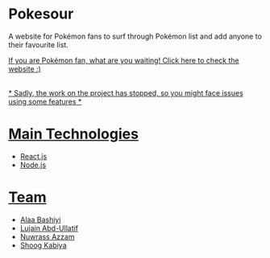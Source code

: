 # Pokesour
A website for Pokémon fans to surf through Pokémon list and add anyone to their favourite list. 
<p><a href="https://friendly-poincare-a338fe.netlify.app">If you are Pokémon fan, what are you waiting! Click here to check the website :)</p>  
<br />
* Sadly, the work on the project has stopped, so you might face issues using some features *


# Main Technologies
- React.js
- Node.js

# Team

- [Alaa Bashiyi](https://github.com/alaabashiyi)
- [Lujain Abd-Ullatif](https://github.com/Lujain-AbdUllatif)
- [Nuwrass Azzam](https://github.com/nuwrss)
- [Shoog Kabiya](https://github.com/shoogkabiya)

